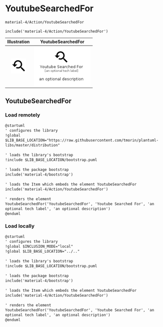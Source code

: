 # YoutubeSearchedFor


```text
material-4/Action/YoutubeSearchedFor
```

```text
include('material-4/Action/YoutubeSearchedFor')
```



| Illustration | YoutubeSearchedFor |
| :---: | :---: |
| ![illustration for Illustration](../../material-4/Action/YoutubeSearchedFor.png) | ![illustration for YoutubeSearchedFor](../../material-4/Action/YoutubeSearchedFor.Local.png) |




## YoutubeSearchedFor

### Load remotely
```plantuml
@startuml
' configures the library
!global $LIB_BASE_LOCATION="https://raw.githubusercontent.com/tmorin/plantuml-libs/master/distribution"

' loads the library's bootstrap
!include $LIB_BASE_LOCATION/bootstrap.puml

' loads the package bootstrap
include('material-4/bootstrap')

' loads the Item which embeds the element YoutubeSearchedFor
include('material-4/Action/YoutubeSearchedFor')

' renders the element
YoutubeSearchedFor('YoutubeSearchedFor', 'Youtube Searched For', 'an optional tech label', 'an optional description')
@enduml
```

### Load locally
```plantuml
@startuml
' configures the library
!global $INCLUSION_MODE="local"
!global $LIB_BASE_LOCATION="../.."

' loads the library's bootstrap
!include $LIB_BASE_LOCATION/bootstrap.puml

' loads the package bootstrap
include('material-4/bootstrap')

' loads the Item which embeds the element YoutubeSearchedFor
include('material-4/Action/YoutubeSearchedFor')

' renders the element
YoutubeSearchedFor('YoutubeSearchedFor', 'Youtube Searched For', 'an optional tech label', 'an optional description')
@enduml
```

